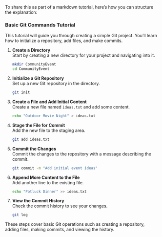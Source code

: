 To share this as part of a markdown tutorial, here’s how you can structure the explanation:

### Basic Git Commands Tutorial

This tutorial will guide you through creating a simple Git project. You’ll learn how to initialize a repository, add files, and make commits.

1. **Create a Directory**  
   Start by creating a new directory for your project and navigating into it.

   ```bash
   mkdir CommunityEvent
   cd CommunityEvent
   ```

2. **Initialize a Git Repository**  
   Set up a new Git repository in the directory.

   ```bash
   git init
   ```

3. **Create a File and Add Initial Content**  
   Create a new file named `ideas.txt` and add some content.

   ```bash
   echo "Outdoor Movie Night" > ideas.txt
   ```

4. **Stage the File for Commit**  
   Add the new file to the staging area.

   ```bash
   git add ideas.txt
   ```

5. **Commit the Changes**  
   Commit the changes to the repository with a message describing the commit.

   ```bash
   git commit -m "Add initial event ideas"
   ```

6. **Append More Content to the File**  
   Add another line to the existing file.

   ```bash
   echo "Potluck Dinner" >> ideas.txt
   ```

7. **View the Commit History**  
   Check the commit history to see your changes.

   ```bash
   git log
   ```

These steps cover basic Git operations such as creating a repository, adding files, making commits, and viewing the history.
